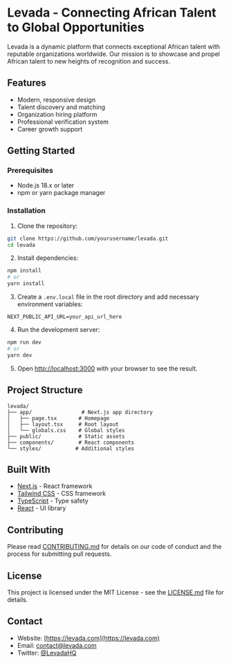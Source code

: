 # Levada - Connecting African Talent to Global Opportunities

Levada is a dynamic platform that connects exceptional African talent with reputable organizations worldwide. Our mission is to showcase and propel African talent to new heights of recognition and success.

## Features

- Modern, responsive design
- Talent discovery and matching
- Organization hiring platform
- Professional verification system
- Career growth support

## Getting Started

### Prerequisites

- Node.js 18.x or later
- npm or yarn package manager

### Installation

1. Clone the repository:
```bash
git clone https://github.com/yourusername/levada.git
cd levada
```

2. Install dependencies:
```bash
npm install
# or
yarn install
```

3. Create a `.env.local` file in the root directory and add necessary environment variables:
```env
NEXT_PUBLIC_API_URL=your_api_url_here
```

4. Run the development server:
```bash
npm run dev
# or
yarn dev
```

5. Open [http://localhost:3000](http://localhost:3000) with your browser to see the result.

## Project Structure

```
levada/
├── app/                # Next.js app directory
│   ├── page.tsx       # Homepage
│   ├── layout.tsx     # Root layout
│   └── globals.css    # Global styles
├── public/            # Static assets
├── components/        # React components
└── styles/           # Additional styles
```

## Built With

- [Next.js](https://nextjs.org/) - React framework
- [Tailwind CSS](https://tailwindcss.com/) - CSS framework
- [TypeScript](https://www.typescriptlang.org/) - Type safety
- [React](https://reactjs.org/) - UI library

## Contributing

Please read [CONTRIBUTING.md](CONTRIBUTING.md) for details on our code of conduct and the process for submitting pull requests.

## License

This project is licensed under the MIT License - see the [LICENSE.md](LICENSE.md) file for details.

## Contact

- Website: [https://levada.com](https://levada.com)
- Email: contact@levada.com
- Twitter: [@LevadaHQ](https://twitter.com/LevadaHQ)
